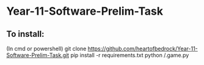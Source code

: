 # Year-11-Software-Prelim-Task
## To install:
(In cmd or powershell)
git clone https://github.com/heartofbedrock/Year-11-Software-Prelim-Task.git
pip install -r requirements.txt
python /.game.py
